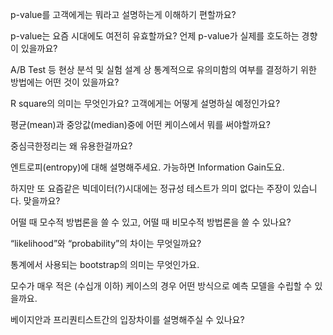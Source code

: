 p-value를 고객에게는 뭐라고 설명하는게 이해하기 편할까요?

p-value는 요즘 시대에도 여전히 유효할까요? 언제 p-value가 실제를 호도하는 경향이 있을까요?

A/B Test 등 현상 분석 및 실험 설계 상 통계적으로 유의미함의 여부를 결정하기 위한 방법에는 어떤 것이 있을까요?

R square의 의미는 무엇인가요? 고객에게는 어떻게 설명하실 예정인가요?

평균(mean)과 중앙값(median)중에 어떤 케이스에서 뭐를 써야할까요?

중심극한정리는 왜 유용한걸까요?

엔트로피(entropy)에 대해 설명해주세요. 가능하면 Information Gain도요.

하지만 또 요즘같은 빅데이터(?)시대에는 정규성 테스트가 의미 없다는 주장이 있습니다. 맞을까요?

어떨 때 모수적 방법론을 쓸 수 있고, 어떨 때 비모수적 방법론을 쓸 수 있나요?

“likelihood”와 “probability”의 차이는 무엇일까요?

통계에서 사용되는 bootstrap의 의미는 무엇인가요.

모수가 매우 적은 (수십개 이하) 케이스의 경우 어떤 방식으로 예측 모델을 수립할 수 있을까요.

베이지안과 프리퀀티스트간의 입장차이를 설명해주실 수 있나요?
